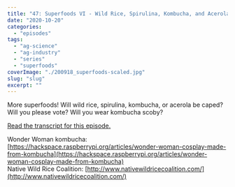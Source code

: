 ```yaml
---
title: "47: Superfoods VI - Wild Rice, Spirulina, Kombucha, and Acerola"
date: "2020-10-20"
categories: 
  - "episodes"
tags: 
  - "ag-science"
  - "ag-industry"
  - "series"
  - "superfoods"
coverImage: "./200918_superfoods-scaled.jpg"
slug: "slug"
excerpt: ""
---
```


More superfoods! Will wild rice, spirulina, kombucha, or acerola be caped? Will you please vote? Will you wear kombucha scoby?

[Read the transcript for this episode.](https://www.onetogrowonpod.com/47-superfoods-vi-wild-rice-spirulina-kombucha-and-acerola-transcript/)

Wonder Woman kombucha: [https://hackspace.raspberrypi.org/articles/wonder-woman-cosplay-made-from-kombucha](https://hackspace.raspberrypi.org/articles/wonder-woman-cosplay-made-from-kombucha)  
Native Wild Rice Coalition: [http://www.nativewildricecoalition.com/](http://www.nativewildricecoalition.com/)
